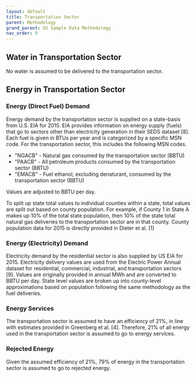 ```yaml
---
layout: default
title: Transportation Sector
parent: Methodology
grand_parent: US Sample Data Methodology
nav_order: 9
---
```

## Water in Transportation Sector

No water is assumed to be delivered to the transportation sector.


## Energy in Transportation Sector
### Energy (Direct Fuel) Demand

Energy demand by the transportation sector is supplied on a state-basis from U.S. EIA for 2015. EIA provides information on energy supply (fuels) that go to sectors other than electricity generation in their SEDS dataset [8]. Each fuel is given in BTUs per year and is categorized by a specific MSN code. For the transportation sector, this includes the following MSN codes.

* "NGACB" - Natural gas consumed by the transportation sector  (BBTU)
* "PAACB" - All petroleum products consumed by the transportation sector (BBTU)
* "EMACB" - Fuel ethanol, excluding denaturant, consumed by the transportation sector (BBTU)  

Values are adjusted to BBTU per day.

To split up state total values to individual counties within a state, total values are split out based on county population. For example, if County 1 in State A makes up 10% of the total state population, then 10% of the state total natural gas deliveries to the transportation sector are in that county. County population data for 2015 is directly provided in Dieter et al. [1]

### Energy (Electricity) Demand

Electricity demand by the residential sector is also supplied by US EIA for 2015. Electricity delivery values are used from the Electric Power Annual dataset for residential, commercial, industrial, and transportation sectors [9]. Values are originally provided in annual MWh and are converted to BBTU per day. State level values are broken up into county-level approximations based on population following the same methodology as the fuel deliveries.


### Energy Services

The transportation sector is assumed to have an efficiency of 21%, in line with estimates provided in Greenberg et al. [4]. Therefore, 21% of all energy used in the transportation sector is assumed to go to energy services.

### Rejected Energy

Given the assumed efficiency of 21%, 79% of energy in the transportation sector is assumed to go to rejected energy.
